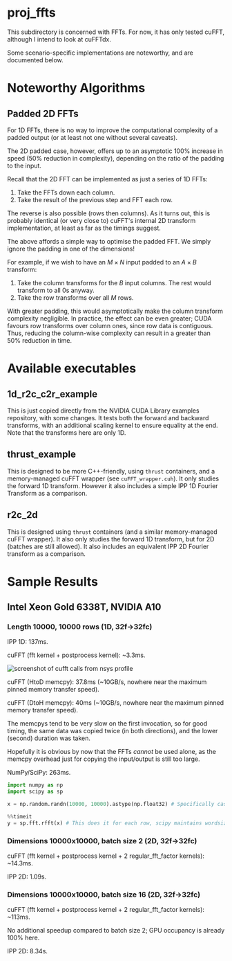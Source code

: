# proj_ffts

This subdirectory is concerned with FFTs. For now, it has only tested cuFFT, although I intend to look at cuFFTdx.

Some scenario-specific implementations are noteworthy, and are documented below.

# Noteworthy Algorithms

## Padded 2D FFTs

For 1D FFTs, there is no way to improve the computational complexity of a padded output (or at least not one without several caveats).

The 2D padded case, however, offers up to an asymptotic 100% increase in speed (50% reduction in complexity), depending on the ratio of the padding to the input.

Recall that the 2D FFT can be implemented as just a series of 1D FFTs:

1. Take the FFTs down each column.
2. Take the result of the previous step and FFT each row.

The reverse is also possible (rows then columns).
As it turns out, this is probably identical (or very close to) cuFFT's internal 2D transform implementation, at least as far as the timings suggest.

The above affords a simple way to optimise the padded FFT. We simply ignore the padding in one of the dimensions!

For example, if we wish to have an $M \times N$ input padded to an $A \times B$ transform:

1. Take the column transforms for the $B$ input columns. The rest would transform to all 0s anyway.
2. Take the row transforms over all $M$ rows.

With greater padding, this would asymptotically make the column transform complexity negligible.
In practice, the effect can be even greater; CUDA favours row transforms over column ones, since row data is contiguous.
Thus, reducing the column-wise complexity can result in a greater than 50% reduction in time.


# Available executables

## 1d_r2c_c2r_example
This is just copied directly from the NVIDIA CUDA Library examples repository, with some changes. It tests both the forward and backward transforms, with an additional scaling kernel to ensure equality at the end. Note that the transforms here are only 1D.

## thrust_example
This is designed to be more C++-friendly, using `thrust` containers, and a memory-managed cuFFT wrapper (see `cuFFT_wrapper.cuh`). It only studies the forward 1D transform. However it also includes a simple IPP 1D Fourier Transform as a comparison.

## r2c_2d
This is designed using `thrust` containers (and a similar memory-managed cuFFT wrapper). It also only studies the forward 1D transform, but for 2D (batches are still allowed). It also includes an equivalent IPP 2D Fourier transform as a comparison.

# Sample Results

## Intel Xeon Gold 6338T, NVIDIA A10

### Length 10000, 10000 rows (1D, 32f->32fc)

IPP 1D: 137ms.

cuFFT (fft kernel + postprocess kernel): ~3.3ms.

![screenshot of cufft calls from nsys profile](screenshots/cufft_10000x10000_1d_r2c_A10.png)

cuFFT (HtoD memcpy): 37.8ms (~10GB/s, nowhere near the maximum pinned memory transfer speed).

cuFFT (DtoH memcpy): 40ms (~10GB/s, nowhere near the maximum pinned memory transfer speed).

The memcpys tend to be very slow on the first invocation, so for good timing, the same data was copied twice (in both directions), and the lower (second) duration was taken.

Hopefully it is obvious by now that the FFTs *cannot* be used alone, as the memcpy overhead just for copying the input/output is still too large.

NumPy/SciPy: 263ms.
```python
import numpy as np
import scipy as sp

x = np.random.randn(10000, 10000).astype(np.float32) # Specifically cast to float32

%%timeit
y = sp.fft.rfft(x) # This does it for each row, scipy maintains wordsizes so it's complex64
```

### Dimensions 10000x10000, batch size 2 (2D, 32f->32fc)
cuFFT (fft kernel + postprocess kernel + 2 regular_fft_factor kernels): ~14.3ms.

IPP 2D: 1.09s.

### Dimensions 10000x10000, batch size 16 (2D, 32f->32fc)
cuFFT (fft kernel + postprocess kernel + 2 regular_fft_factor kernels): ~113ms.

No additional speedup compared to batch size 2; GPU occupancy is already 100% here.

IPP 2D: 8.34s.


